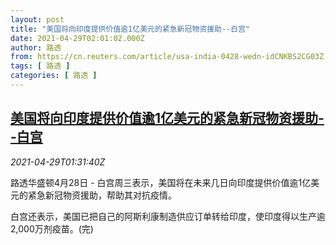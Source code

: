 ```yaml
---
layout: post
title: "美国将向印度提供价值逾1亿美元的紧急新冠物资援助--白宫"
date: 2021-04-29T02:01:02.000Z
author: 路透
from: https://cn.reuters.com/article/usa-india-0428-wedn-idCNKBS2CG03Z
tags: [ 路透 ]
categories: [ 路透 ]
---
```

<!--1619661662000-->
[美国将向印度提供价值逾1亿美元的紧急新冠物资援助--白宫](https://cn.reuters.com/article/usa-india-0428-wedn-idCNKBS2CG03Z)
------

<div>
<div><i>2021-04-29T01:31:40Z</i></div><p>路透华盛顿4月28日 - 白宫周三表示，美国将在未来几日向印度提供价值逾1亿美元的紧急新冠物资援助，帮助其对抗疫情。</p><p>白宫还表示，美国已把自己的阿斯利康制造供应订单转给印度，使印度得以生产逾2,000万剂疫苗。(完)</p>
</div>
